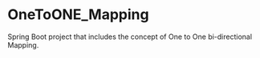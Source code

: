 # OneToONE_Mapping
Spring Boot project that includes the concept of One to One bi-directional Mapping.
